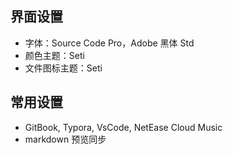 ## 界面设置

- 字体：Source Code Pro，Adobe 黑体 Std
- 颜色主题：Seti
- 文件图标主题：Seti

## 常用设置

- GitBook, Typora, VsCode, NetEase Cloud Music
- markdown 预览同步
